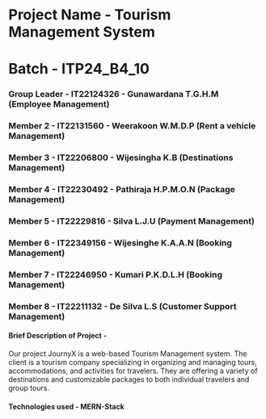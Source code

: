 
# Project Name - Tourism Management System 
# Batch - ITP24_B4_10
### Group Leader - IT22124326 - Gunawardana T.G.H.M (Employee Management)
### Member 2 - IT22131560 - Weerakoon W.M.D.P (Rent a vehicle Management)
### Member 3 - IT22206800 - Wijesingha K.B (Destinations Management)
### Member 4 - IT22230492 - Pathiraja H.P.M.O.N (Package Management)
### Member 5 - IT22229816 - Silva L.J.U (Payment Management)
### Member 6 - IT22349156 - Wijesinghe K.A.A.N (Booking Management)
### Member 7 - IT22246950 - Kumari P.K.D.L.H (Booking Management)
### Member 8 - IT22211132 - De Silva L.S (Customer Support Management)

#### Brief Description of Project - 
Our project JournyX is a web-based Tourism Management system. The client is a tourism 
company specializing in organizing and managing tours, accommodations, and activities for 
travelers. They are offering a variety of destinations and customizable packages to both individual travelers and group tours.


#### Technologies used - MERN-Stack
